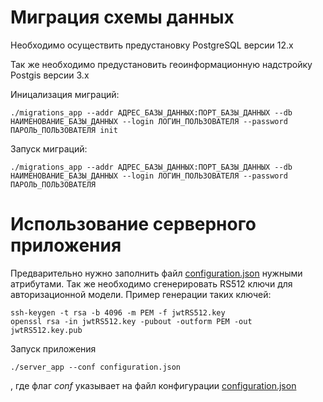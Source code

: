 # Миграция схемы данных
Необходимо осуществить предустановку PostgreSQL версии 12.x

Так же необходимо предустановить геоинформационную надстройку Postgis версии 3.x

Иницализация миграций:
```shell
./migrations_app --addr АДРЕС_БАЗЫ_ДАННЫХ:ПОРТ_БАЗЫ_ДАННЫХ --db НАИМЕНОВАНИЕ_БАЗЫ_ДАННЫХ --login ЛОГИН_ПОЛЬЗОВАТЕЛЯ --password ПАРОЛЬ_ПОЛЬЗОВАТЕЛЯ init
```

Запуск миграций:
```shell
./migrations_app --addr АДРЕС_БАЗЫ_ДАННЫХ:ПОРТ_БАЗЫ_ДАННЫХ --db НАИМЕНОВАНИЕ_БАЗЫ_ДАННЫХ --login ЛОГИН_ПОЛЬЗОВАТЕЛЯ --password ПАРОЛЬ_ПОЛЬЗОВАТЕЛЯ
```

# Использование серверного приложения
Предварительно нужно заполнить файл [configuration.json](configuration.json) нужными атрибутами.
Так же необходимо сгенерировать RS512 ключи для авторизационной модели. Пример генерации таких ключей:
```shell
ssh-keygen -t rsa -b 4096 -m PEM -f jwtRS512.key
openssl rsa -in jwtRS512.key -pubout -outform PEM -out jwtRS512.key.pub
```

Запуск приложения
```shell
./server_app --conf configuration.json
```
, где флаг _conf_ указывает на файл конфигурации [configuration.json](configuration.json)